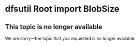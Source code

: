 # dfsutil Root import BlobSize



## This topic is no longer available

We are sorry—the topic that you requested is no longer available.